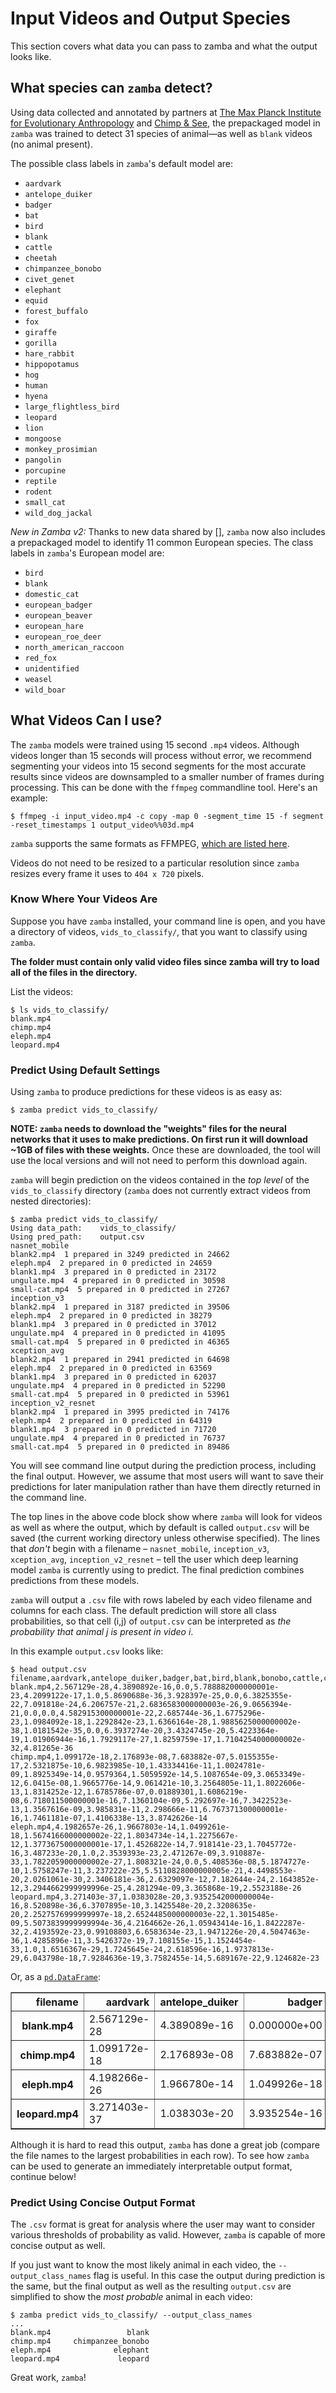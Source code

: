# Input Videos and Output Species

This section covers what data you can pass to zamba and what the output looks like.

## What species can `zamba` detect?

Using data collected and annotated by partners at [The Max Planck Institute for
Evolutionary Anthropology](https://www.eva.mpg.de/index.html) and [Chimp &
See](https://www.chimpandsee.org/), the prepackaged model in `zamba` was
trained to detect 31 species of animal––as well as `blank` videos (no animal
present).

The possible class labels in `zamba`'s default model are:

* `aardvark`
* `antelope_duiker`
* `badger`
* `bat`
* `bird`
* `blank`
* `cattle`
* `cheetah`
* `chimpanzee_bonobo`
* `civet_genet`
* `elephant`
* `equid`
* `forest_buffalo`
* `fox`
* `giraffe`
* `gorilla`
* `hare_rabbit`
* `hippopotamus`
* `hog`
* `human`
* `hyena`
* `large_flightless_bird`
* `leopard`
* `lion`
* `mongoose`
* `monkey_prosimian`
* `pangolin`
* `porcupine`
* `reptile`
* `rodent`
* `small_cat`
* `wild_dog_jackal`

<!-- TODO: add details of european model. who collected and labels the data?><!-->

*New in Zamba v2:* Thanks to new data shared by [<SOURCE>], `zamba` now also includes a prepackaged model to identify 11 common European species. The class labels in `zamba`'s European model are:

* `bird`
* `blank`
* `domestic_cat`
* `european_badger`
* `european_beaver`
* `european_hare`
* `european_roe_deer`
* `north_american_raccoon`
* `red_fox`
* `unidentified`
* `weasel`
* `wild_boar`

## What Videos Can I use?

The `zamba` models were trained using 15 second `.mp4` videos. <!--TODO: noemie's data for depth estimation included .avi videos, does the data used to train zamba still only include .mp4?><!--> Although videos
longer than 15 seconds will process without error, we recommend segmenting your videos into 15 second segments for the most accurate results since videos are downsampled to a smaller number of frames during processing. This can be done with the `ffmpeg` commandline tool. <!-- TODO: is that still true? did we still only train on 15 second videos?><!--> Here's an example:

```console
$ ffmpeg -i input_video.mp4 -c copy -map 0 -segment_time 15 -f segment -reset_timestamps 1 output_video%%03d.mp4
```

`zamba` supports the same formats as FFMPEG, [which are listed here](https://www.ffmpeg.org/general.html#Supported-File-Formats_002c-Codecs-or-Features).

Videos do not need to be resized to a particular resolution since `zamba`
resizes every frame it uses to `404 x 720` pixels.<!-- TODO: is that resizing still true?><!-->

### Know Where Your Videos Are

Suppose you have `zamba` installed, your command line is open, and you have a
directory of videos, `vids_to_classify/`, that you want to classify using
`zamba`.

**The folder must contain only valid video files since zamba will try to load all of the files in the directory.**

List the videos:

```console
$ ls vids_to_classify/
blank.mp4
chimp.mp4
eleph.mp4
leopard.mp4
```


### Predict Using Default Settings

Using `zamba` to produce predictions for these videos is as easy as:

```console
$ zamba predict vids_to_classify/
```

**NOTE: `zamba` needs to download the "weights" files for the neural networks
that it uses to make predictions. On first run it will download ~1GB of files
with these weights.** Once these are downloaded, the tool will use the local
versions and will not need to perform this download again.

`zamba` will begin prediction on the videos contained in the _top level_ of the
`vids_to_classify` directory (`zamba` does not currently extract videos from
nested directories):
<!-- TODO: update the below, not currently working><!-->
```console
$ zamba predict vids_to_classify/
Using data_path:    vids_to_classify/
Using pred_path:    output.csv
nasnet_mobile
blank2.mp4  1 prepared in 3249 predicted in 24662
eleph.mp4  2 prepared in 0 predicted in 24659
blank1.mp4  3 prepared in 0 predicted in 23172
ungulate.mp4  4 prepared in 0 predicted in 30598
small-cat.mp4  5 prepared in 0 predicted in 27267
inception_v3
blank2.mp4  1 prepared in 3187 predicted in 39506
eleph.mp4  2 prepared in 0 predicted in 38279
blank1.mp4  3 prepared in 0 predicted in 37012
ungulate.mp4  4 prepared in 0 predicted in 41095
small-cat.mp4  5 prepared in 0 predicted in 46365
xception_avg
blank2.mp4  1 prepared in 2941 predicted in 64698
eleph.mp4  2 prepared in 0 predicted in 63569
blank1.mp4  3 prepared in 0 predicted in 62037
ungulate.mp4  4 prepared in 0 predicted in 52290
small-cat.mp4  5 prepared in 0 predicted in 53961
inception_v2_resnet
blank2.mp4  1 prepared in 3995 predicted in 74176
eleph.mp4  2 prepared in 0 predicted in 64319
blank1.mp4  3 prepared in 0 predicted in 71720
ungulate.mp4  4 prepared in 0 predicted in 76737
small-cat.mp4  5 prepared in 0 predicted in 89486
```

You will see command line output during the prediction process, including the
final output. However, we assume that most users will want to save their
predictions for later manipulation rather than have them directly returned 
in the command line.

The top lines in the above code block show where
`zamba` will look for videos as well as where the output, which by default is
called `output.csv` will be saved (the current working directory unless
otherwise specified). The lines that _don't_ begin with a
filename – `nasnet_mobile`, `inception_v3`, `xception_avg`, `inception_v2_resnet` – tell the
user which deep learning model `zamba` is currently using to predict. The final
prediction combines predictions from these models. <!-- TODO: update this paragraph><!-->

`zamba` will output a `.csv` file with rows
 labeled by each video filename and columns for each class. The default
 prediction will store all
class probabilities, so that cell (i,j) of `output.csv` can be interpreted as
_the probability that animal j is present in video i_.

In this example `output.csv` looks like:

```console
$ head output.csv
filename,aardvark,antelope_duiker,badger,bat,bird,blank,bonobo,cattle,cheetah,chimpanzee,civet_genet,elephant,equid,forest_buffalo,fox,giraffe,gorilla,hare_rabbit,hippopotamus,hog,human,hyena,large_flightless_bird,leopard,lion,mongoose,monkey_or_prosimian,pangolin,porcupine,reptile,rodent,small_cat,wild_dog_jackal
blank.mp4,2.567129e-28,4.3890892e-16,0.0,5.788882000000001e-23,4.2099122e-17,1.0,5.8690688e-36,3.928397e-25,0.0,6.3825355e-22,7.091818e-24,6.206757e-21,2.6836583000000003e-26,9.0656394e-21,0.0,0.0,4.582915300000001e-22,2.685744e-36,1.6775296e-23,1.0984092e-18,1.2292842e-23,1.6366164e-28,1.9885625000000002e-38,1.0181542e-35,0.0,6.3937274e-20,3.4324745e-20,5.4223364e-19,1.01906944e-16,1.7929117e-27,1.8259759e-17,1.7104254000000002e-32,4.81265e-36
chimp.mp4,1.099172e-18,2.176893e-08,7.683882e-07,5.0155355e-17,2.5321875e-10,6.9823985e-10,1.43334416e-11,1.0024781e-09,1.8925349e-14,0.9579364,1.5059592e-14,5.1087654e-09,3.0653349e-12,6.0415e-08,1.9665776e-14,9.061421e-10,3.2564805e-11,1.8022606e-13,1.8314252e-12,1.6785786e-07,0.01889301,1.6086219e-08,6.718011500000001e-16,7.1360104e-09,5.292697e-16,7.3422523e-13,1.3567616e-09,3.985831e-11,2.298666e-11,6.767371300000001e-16,1.7461181e-07,1.4106338e-13,3.8742626e-14
eleph.mp4,4.1982657e-26,1.9667803e-14,1.0499261e-18,1.5674166000000002e-22,1.8034734e-14,1.2275667e-12,1.3773675000000001e-17,1.4526822e-14,7.918141e-23,1.7045772e-16,3.487233e-20,1.0,2.3539393e-23,2.471267e-09,3.910887e-33,1.7822059000000002e-27,1.808321e-24,0.0,5.408536e-08,5.1874727e-10,1.5758247e-11,3.237222e-25,5.5110828000000005e-21,4.4498553e-20,2.0261061e-30,2.3406181e-36,2.6329097e-12,7.182644e-24,2.1643852e-12,3.2944662999999996e-25,4.281294e-09,3.365868e-19,2.5523188e-26
leopard.mp4,3.271403e-37,1.0383028e-20,3.9352542000000004e-16,8.520898e-36,6.3707895e-10,3.1425548e-20,2.3208635e-20,2.2527576999999997e-18,2.6524485000000003e-22,1.3015485e-09,5.5073839999999994e-36,4.2164662e-26,1.05943414e-16,1.8422287e-32,2.4193592e-23,0.99108803,6.6583634e-23,1.9471226e-20,4.5047463e-36,1.4285896e-11,3.5426372e-19,7.108155e-15,1.1524454e-33,1.0,1.6516367e-29,1.7245645e-24,2.618596e-16,1.9737813e-29,6.043798e-18,7.9284636e-19,3.7582455e-14,5.689167e-22,9.124682e-23
```

Or, as a [`pd.DataFrame`](https://pandas.pydata.org/docs/reference/api/pandas.DataFrame.html):

<table border="1" class="dataframe">
  <thead>
    <tr style="text-align: right;">
      <th>filename</th>
      <th>aardvark</th>
      <th>antelope_duiker</th>
      <th>badger</th>
      <th>bat</th>
      <th>bird</th>
      <th>blank</th>
      <th>bonobo</th>
      <th>cattle</th>
      <th>cheetah</th>
      <th>chimpanzee</th>
      <th>civet_genet</th>
      <th>elephant</th>
      <th>equid</th>
      <th>forest_buffalo</th>
      <th>fox</th>
      <th>giraffe</th>
      <th>gorilla</th>
      <th>hare_rabbit</th>
      <th>hippopotamus</th>
      <th>hog</th>
      <th>human</th>
      <th>hyena</th>
      <th>large_flightless_bird</th>
      <th>leopard</th>
      <th>lion</th>
      <th>mongoose</th>
      <th>monkey_or_prosimian</th>
      <th>pangolin</th>
      <th>porcupine</th>
      <th>reptile</th>
      <th>rodent</th>
      <th>small_cat</th>
      <th>wild_dog_jackal</th>
    </tr>
  </thead>
  <tbody>
    <tr>
      <th>blank.mp4</th>
      <td>2.567129e-28</td>
      <td>4.389089e-16</td>
      <td>0.000000e+00</td>
      <td>5.788882e-23</td>
      <td>4.209912e-17</td>
      <td>1.000000e+00</td>
      <td>5.869069e-36</td>
      <td>3.928397e-25</td>
      <td>0.000000e+00</td>
      <td>6.382536e-22</td>
      <td>7.091818e-24</td>
      <td>6.206757e-21</td>
      <td>2.683658e-26</td>
      <td>9.065639e-21</td>
      <td>0.000000e+00</td>
      <td>0.000000e+00</td>
      <td>4.582915e-22</td>
      <td>2.685744e-36</td>
      <td>1.677530e-23</td>
      <td>1.098409e-18</td>
      <td>1.229284e-23</td>
      <td>1.636616e-28</td>
      <td>1.988563e-38</td>
      <td>1.018154e-35</td>
      <td>0.000000e+00</td>
      <td>6.393727e-20</td>
      <td>3.432474e-20</td>
      <td>5.422336e-19</td>
      <td>1.019069e-16</td>
      <td>1.792912e-27</td>
      <td>1.825976e-17</td>
      <td>1.710425e-32</td>
      <td>4.812650e-36</td>
    </tr>
    <tr>
      <th>chimp.mp4</th>
      <td>1.099172e-18</td>
      <td>2.176893e-08</td>
      <td>7.683882e-07</td>
      <td>5.015536e-17</td>
      <td>2.532187e-10</td>
      <td>6.982399e-10</td>
      <td>1.433344e-11</td>
      <td>1.002478e-09</td>
      <td>1.892535e-14</td>
      <td>9.579364e-01</td>
      <td>1.505959e-14</td>
      <td>5.108765e-09</td>
      <td>3.065335e-12</td>
      <td>6.041500e-08</td>
      <td>1.966578e-14</td>
      <td>9.061421e-10</td>
      <td>3.256481e-11</td>
      <td>1.802261e-13</td>
      <td>1.831425e-12</td>
      <td>1.678579e-07</td>
      <td>1.889301e-02</td>
      <td>1.608622e-08</td>
      <td>6.718012e-16</td>
      <td>7.136010e-09</td>
      <td>5.292697e-16</td>
      <td>7.342252e-13</td>
      <td>1.356762e-09</td>
      <td>3.985831e-11</td>
      <td>2.298666e-11</td>
      <td>6.767371e-16</td>
      <td>1.746118e-07</td>
      <td>1.410634e-13</td>
      <td>3.874263e-14</td>
    </tr>
    <tr>
      <th>eleph.mp4</th>
      <td>4.198266e-26</td>
      <td>1.966780e-14</td>
      <td>1.049926e-18</td>
      <td>1.567417e-22</td>
      <td>1.803473e-14</td>
      <td>1.227567e-12</td>
      <td>1.377368e-17</td>
      <td>1.452682e-14</td>
      <td>7.918141e-23</td>
      <td>1.704577e-16</td>
      <td>3.487233e-20</td>
      <td>1.000000e+00</td>
      <td>2.353939e-23</td>
      <td>2.471267e-09</td>
      <td>3.910887e-33</td>
      <td>1.782206e-27</td>
      <td>1.808321e-24</td>
      <td>0.000000e+00</td>
      <td>5.408536e-08</td>
      <td>5.187473e-10</td>
      <td>1.575825e-11</td>
      <td>3.237222e-25</td>
      <td>5.511083e-21</td>
      <td>4.449855e-20</td>
      <td>2.026106e-30</td>
      <td>2.340618e-36</td>
      <td>2.632910e-12</td>
      <td>7.182644e-24</td>
      <td>2.164385e-12</td>
      <td>3.294466e-25</td>
      <td>4.281294e-09</td>
      <td>3.365868e-19</td>
      <td>2.552319e-26</td>
    </tr>
    <tr>
      <th>leopard.mp4</th>
      <td>3.271403e-37</td>
      <td>1.038303e-20</td>
      <td>3.935254e-16</td>
      <td>8.520898e-36</td>
      <td>6.370790e-10</td>
      <td>3.142555e-20</td>
      <td>2.320864e-20</td>
      <td>2.252758e-18</td>
      <td>2.652449e-22</td>
      <td>1.301549e-09</td>
      <td>5.507384e-36</td>
      <td>4.216466e-26</td>
      <td>1.059434e-16</td>
      <td>1.842229e-32</td>
      <td>2.419359e-23</td>
      <td>9.910880e-01</td>
      <td>6.658363e-23</td>
      <td>1.947123e-20</td>
      <td>4.504746e-36</td>
      <td>1.428590e-11</td>
      <td>3.542637e-19</td>
      <td>7.108155e-15</td>
      <td>1.152445e-33</td>
      <td>1.000000e+00</td>
      <td>1.651637e-29</td>
      <td>1.724564e-24</td>
      <td>2.618596e-16</td>
      <td>1.973781e-29</td>
      <td>6.043798e-18</td>
      <td>7.928464e-19</td>
      <td>3.758246e-14</td>
      <td>5.689167e-22</td>
      <td>9.124682e-23</td>
    </tr>
  </tbody>
</table>

Although it is hard to read this output, `zamba` has done a great job (compare
the file names to the largest probabilities in each row). To see how `zamba`
can be used to generate an immediately interpretable output format, continue
below!

### Predict Using Concise Output Format

The `.csv` format is great for analysis where the user may want to consider
various thresholds of probability as valid. However, `zamba` is capable of
more concise output as well.

If you just want to know the most likely animal in each video, the
`--output_class_names` flag is useful. In this case the output during
prediction is the same, but the final output as well as the resulting `output.csv`
are simplified to show the _most probable_ animal in each video:

```console
$ zamba predict vids_to_classify/ --output_class_names
...
blank.mp4                 blank
chimp.mp4     chimpanzee_bonobo
eleph.mp4              elephant
leopard.mp4             leopard
```

Great work, `zamba`!

